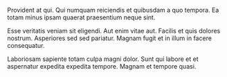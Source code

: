 Provident at qui. Qui numquam reiciendis et quibusdam a quo tempora. Ea totam minus ipsam quaerat praesentium neque sint.
 Esse veritatis veniam sit eligendi. Aut enim vitae aut. Facilis et quis dolores nostrum. Asperiores sed sed pariatur. Magnam fugit et in illum in facere consequatur.
 Laboriosam sapiente totam culpa magni dolor. Sunt qui labore et et aspernatur expedita expedita tempore. Magnam et tempore quasi.